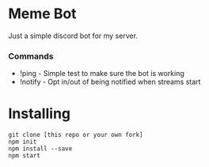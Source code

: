 Meme Bot
=========

Just a simple discord bot for my server.

### Commands

* !ping - Simple test to make sure the bot is working
* !notify - Opt in/out of being notified when streams start

Installing
===========

```
git clone [this repo or your own fork]
npm init
npm install --save
npm start
```
